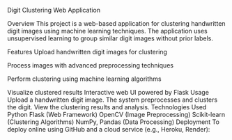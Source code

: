 Digit Clustering Web Application

Overview
This project is a web-based application for clustering handwritten digit images using machine learning techniques. The application uses unsupervised learning to group similar digit images without prior labels.

Features
Upload handwritten digit images for clustering

Process images with advanced preprocessing techniques

Perform clustering using machine learning algorithms

Visualize clustered results
Interactive web UI powered by Flask
Usage
Upload a handwritten digit image.
The system preprocesses and clusters the digit.
View the clustering results and analysis.
Technologies Used
Python
Flask (Web Framework)
OpenCV (Image Preprocessing)
Scikit-learn (Clustering Algorithms)
NumPy, Pandas (Data Processing)
Deployment
To deploy online using GitHub and a cloud service (e.g., Heroku, Render):


